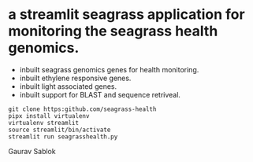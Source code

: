 # a streamlit seagrass application for monitoring the seagrass health genomics.

- inbuilt seagrass genomics genes for health monitoring.
- inbuilt ethylene responsive genes.
- inbuilt light associated genes.
- inbuilt support for BLAST and sequence retriveal.

```
git clone https:github.com/seagrass-health
pipx install virtualenv
virtualenv streamlit
source streamlit/bin/activate
streamlit run seagrasshealth.py

```

Gaurav Sablok
